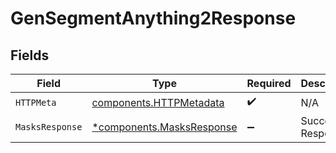 # GenSegmentAnything2Response


## Fields

| Field                                                                 | Type                                                                  | Required                                                              | Description                                                           |
| --------------------------------------------------------------------- | --------------------------------------------------------------------- | --------------------------------------------------------------------- | --------------------------------------------------------------------- |
| `HTTPMeta`                                                            | [components.HTTPMetadata](../../models/components/httpmetadata.md)    | :heavy_check_mark:                                                    | N/A                                                                   |
| `MasksResponse`                                                       | [*components.MasksResponse](../../models/components/masksresponse.md) | :heavy_minus_sign:                                                    | Successful Response                                                   |